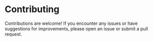 # Contributing

Contributions are welcome! If you encounter any issues or have suggestions for improvements, please open an issue or submit a pull request.
